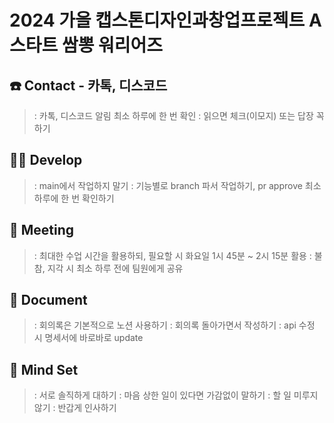 2024 가을 캡스톤디자인과창업프로젝트 A 스타트 쌈뽕 워리어즈
=============


☎️ Contact  - 카톡, 디스코드
-------------

> : 카톡, 디스코드 알림 최소 하루에 한 번 확인
> : 읽으면 체크(이모지) 또는 답장 꼭 하기

👩‍💻 Develop
-------------

> : main에서 작업하지 말기
> : 기능별로 branch 파서 작업하기, pr approve 최소 하루에 한 번 확인하기

🍖 Meeting
-------------

> : 최대한 수업 시간을 활용하되, 필요할 시 화요일 1시 45분 ~ 2시 15분 활용
> : 불참, 지각 시 최소 하루 전에 팀원에게 공유

📄 Document
-------------

> : 회의록은 기본적으로 노션 사용하기
> : 회의록 돌아가면서  작성하기
> : api 수정 시 명세서에 바로바로 update

🤝 Mind Set
-------------

> : 서로 솔직하게 대하기
> : 마음 상한 일이 있다면 가감없이 말하기
> : 할 일 미루지 않기
> : 반갑게 인사하기
